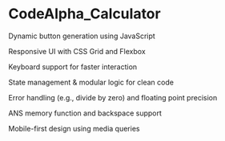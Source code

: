 # CodeAlpha_Calculator
 Dynamic button generation using JavaScript
 
 Responsive UI with CSS Grid and Flexbox
 
 Keyboard support for faster interaction
 
 State management & modular logic for clean code
 
 Error handling (e.g., divide by zero) and floating point precision
 
 ANS memory function and backspace support
 
 Mobile-first design using media queries
